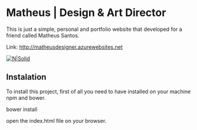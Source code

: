 # Matheus | Design & Art Director

This is just a simple, personal and portfolio website that developed for a friend called Matheus Santos.

Link: http://matheusdesigner.azurewebsites.net

[![N|Solid](http://matheusdesigner.azurewebsites.net/imgs/site-home.png)](http://matheusdesigner.azurewebsites.net)

## Instalation

To install this project, first of all you need to have installed on your machine
npm and bower.

bower install

open the index.html file on your browser.
